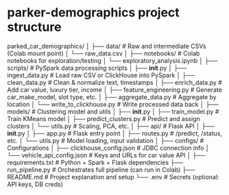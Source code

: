 # parker-demographics project structure

parked_car_demographics/
│
├── data/ # Raw and intermediate CSVs (Colab mount point)
│ └── raw_data.csv
│
├── notebooks/ # Colab notebooks for exploration/testing
│ └── exploratory_analysis.ipynb
│
├── scripts/ # PySpark data processing scripts
│ ├── **init**.py
│ ├── ingest_data.py # Load raw CSV or ClickHouse into PySpark
│ ├── clean_data.py # Clean & normalize text, timestamps
│ ├── enrich_data.py # Add car value, luxury tier, income
│ ├── feature_engineering.py # Generate car_make_model, slot type, etc.
│ ├── aggregate_data.py # Aggregate by location
│ └── write_to_clickhouse.py # Write processed data back
│
├── models/ # Clustering model and utils
│ ├── **init**.py
│ ├── train_model.py # Train KMeans model
│ ├── predict_clusters.py # Predict and assign clusters
│ └── utils.py # Scaling, PCA, etc.
│
├── api/ # Flask API
│ ├── **init**.py
│ ├── app.py # Flask entry point
│ ├── routes.py # /predict, /status, etc.
│ └── utils.py # Model loading, input validation
│
├── configs/ # Configurations
│ ├── clickhouse_config.json # JDBC connection info
│ └── vehicle_api_config.json # Keys and URLs for car value API
│
├── requirements.txt # Python + Spark + Flask dependencies
├── run_pipeline.py # Orchestrates full pipeline (can run in Colab)
├── README.md # Project explanation and setup
└── .env # Secrets (optional: API keys, DB creds)
